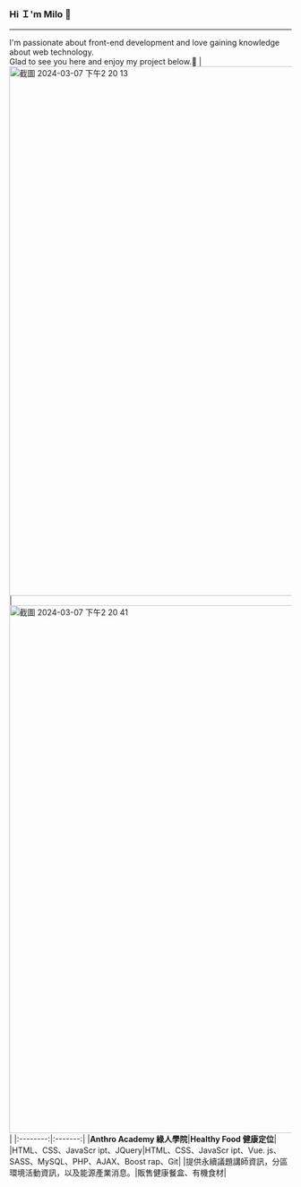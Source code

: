 ### Hi Ｉ'm Milo 👋
***
I'm passionate about front-end development and love gaining knowledge about web technology.  
Glad to see you here and enjoy my project below.🎉
|<img width="945" alt="截圖 2024-03-07 下午2 20 13" src="https://github.com/MMMMMilo/MMMMMilo/assets/152141976/073b5fdb-9867-43d2-8245-452048cff7d0">|<img width="942" alt="截圖 2024-03-07 下午2 20 41" src="https://github.com/MMMMMilo/MMMMMilo/assets/152141976/707b5251-376e-4110-9a14-989a37932350">|
|:--------:|:-------:|
|**Anthro Academy  綠人學院**|**Healthy Food  健康定位**| 
|HTML、CSS、JavaScr ipt、JQuery|HTML、CSS、JavaScr ipt、Vue. js、SASS、MySQL、PHP、AJAX、Boost rap、Git| 
|提供永續議題講師資訊，分區環境活動資訊，以及能源產業消息。|販售健康餐盒、有機食材|  

